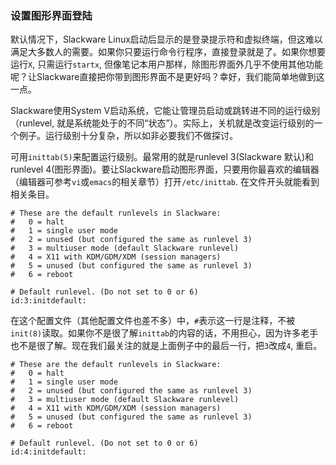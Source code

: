 ### 设置图形界面登陆

默认情况下，Slackware Linux启动后显示的是登录提示符和虚拟终端，但这难以满足大多数人的需要。如果你只要运行命令行程序，直接登录就是了。如果你想要运行`X`, 只需运行`startx`, 但像笔记本用户那样，除图形界面外几乎不使用其他功能呢？让Slackware直接把你带到图形界面不是更好吗？幸好，我们能简单地做到这一点。

Slackware使用System V启动系统，它能让管理员启动或跳转进不同的运行级别（runlevel, 就是系统能处于的不同“状态”）。实际上，关机就是改变运行级别的一个例子。运行级别十分复杂，所以如非必要我们不做探讨。

可用`inittab(5)`来配置运行级别。最常用的就是runlevel 3(Slackware 默认)和runlevel 4(图形界面)。要让Slackware启动图形界面，只要用你最喜欢的编辑器（编辑器可参考`vi`或`emacs`的相关章节）打开`/etc/inittab`. 在文件开头就能看到相关条目。

```fundamental
# These are the default runlevels in Slackware:
#   0 = halt
#   1 = single user mode
#   2 = unused (but configured the same as runlevel 3)
#   3 = multiuser mode (default Slackware runlevel)
#   4 = X11 with KDM/GDM/XDM (session managers)
#   5 = unused (but configured the same as runlevel 3)
#   6 = reboot

# Default runlevel. (Do not set to 0 or 6)
id:3:initdefault:
```

在这个配置文件（其他配置文件也差不多）中，`#`表示这一行是注释，不被`init(8)`读取。如果你不是很了解`inittab`的内容的话，不用担心，因为许多老手也不是很了解。现在我们最关注的就是上面例子中的最后一行，把`3`改成`4`, 重启。

```fundamental
# These are the default runlevels in Slackware:
#   0 = halt
#   1 = single user mode
#   2 = unused (but configured the same as runlevel 3)
#   3 = multiuser mode (default Slackware runlevel)
#   4 = X11 with KDM/GDM/XDM (session managers)
#   5 = unused (but configured the same as runlevel 3)
#   6 = reboot

# Default runlevel. (Do not set to 0 or 6)
id:4:initdefault:
```
